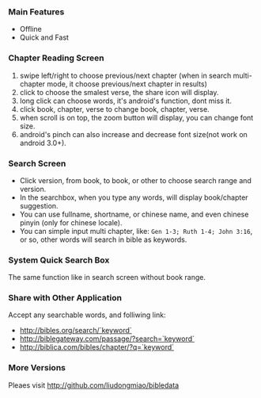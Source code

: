 ### Main Features
* Offline
* Quick and Fast

### Chapter Reading Screen
1. swipe left/right to choose previous/next chapter
   (when in search multi-chapter mode, it choose previous/next chapter in results)
2. click to choose the smalest verse, the share icon will display.
3. long click can choose words, it's android's function, dont miss it.
4. click book, chapter, verse to change book, chapter, verse.
5. when scroll is on top, the zoom button will display, you can change font size.
6. android's pinch can also increase and decrease font size(not work on android 3.0+).

### Search Screen
* Click version, from book, to book, or other to choose search range and version.
* In the searchbox, when you type any words, will display book/chapter suggestion.
* You can use fullname, shortname, or chinese name, and even chinese pinyin (only for chinese locale).
* You can simple input multi chapter, like: `Gen 1-3; Ruth 1-4; John 3:16`, or so, other words will search in bible as keywords.

### System Quick Search Box
The same function like in search screen without book range.

### Share with Other Application
Accept any searchable words, and folliwing link:

* http://bibles.org/search/`keyword`
* http://biblegateway.com/passage/?search=`keyword`
* http://biblica.com/bibles/chapter/?q=`keyword`

### More Versions
Pleaes visit <http://github.com/liudongmiao/bibledata>
